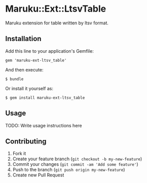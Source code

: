 # Maruku::Ext::LtsvTable

Maruku extension for table written by ltsv format.

## Installation

Add this line to your application's Gemfile:

    gem 'maruku-ext-ltsv_table'

And then execute:

    $ bundle

Or install it yourself as:

    $ gem install maruku-ext-ltsv_table

## Usage

TODO: Write usage instructions here

## Contributing

1. Fork it
2. Create your feature branch (`git checkout -b my-new-feature`)
3. Commit your changes (`git commit -am 'Add some feature'`)
4. Push to the branch (`git push origin my-new-feature`)
5. Create new Pull Request
